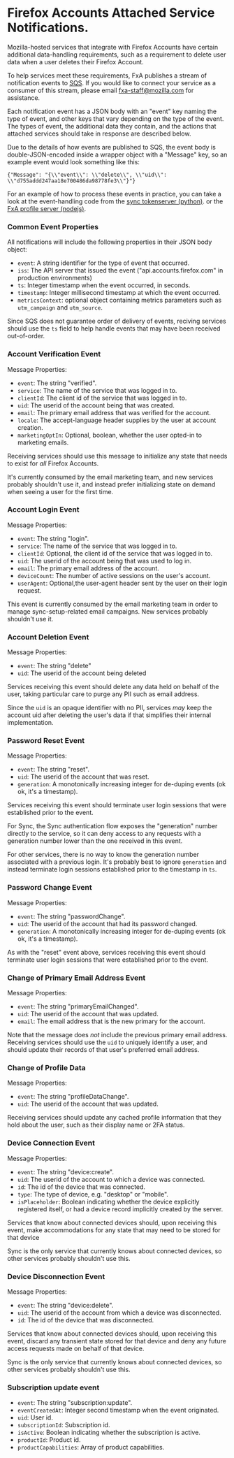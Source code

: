# Firefox Accounts Attached Service Notifications.

Mozilla-hosted services that integrate with Firefox Accounts
have certain additional data-handling requirements,
such as a requirement to delete user data
when a user deletes their Firefox Account.

To help services meet these requirements,
FxA publishes a stream of notification events to
[SQS](https://aws.amazon.com/documentation/sqs/).
If you would like to connect your service
as a consumer of this stream,
please email fxa-staff@mozilla.com for assistance.

Each notification event has a JSON body
with an "event" key naming the type of event,
and other keys that vary
depending on the type of the event.
The types of event, the additional data they contain,
and the actions that attached services should take in response
are described below.

Due to the details of how events are published to SQS,
the event body is double-JSON-encoded
inside a wrapper object with a "Message" key,
so an example event would look something like this:

```
{"Message": "{\\"event\\": \\"delete\\", \\"uid\\": \\"d755addd247aa18e700486da98778fe3\\"}"}
```

For an example of how
to process these events in practice,
you can take a look at
the event-handling code from
the [sync tokenserver (python)](https://github.com/mozilla-services/tokenserver/blob/810117d/tokenserver/scripts/process_account_events.py).
or the [FxA profile server (nodejs)](https://github.com/mozilla/fxa-profile-server/blob/ce7a4d7/lib/events.js).

### Common Event Properties

All notifications will include the following properties
in their JSON body object:

- `event`: A string identifier for the type of event that occurred.
- `iss`: The API server that issued the event ("api.accounts.firefox.com" in production environments)
- `ts`: Integer timestamp when the event occurred, in seconds.
- `timestamp`: Integer millisecond timestamp at which the event occurred.
- `metricsContext`: optional object containing metrics parameters such as
  `utm_campaign` and `utm_source`.

Since SQS does not guarantee order of delivery of events,
reciving services should use the `ts` field
to help handle events
that may have been received out-of-order.

### Account Verification Event

Message Properties:

- `event`: The string "verified".
- `service`: The name of the service that was logged in to.
- `clientId`: The client id of the service that was logged in to.
- `uid`: The userid of the account being that was created.
- `email`: The primary email address that was verified for the account.
- `locale`: The accept-language header supplies by the user at account creation.
- `marketingOptIn`: Optional, boolean, whether the user opted-in to marketing emails.

Receiving services should use this message to initialize any state
that needs to exist for _all_ Firefox Accounts.

It's currently consumed by the email marketing team,
and new services probably shouldn't use it,
and instead prefer initializing state on demand
when seeing a user for the first time.

### Account Login Event

Message Properties:

- `event`: The string "login".
- `service`: The name of the service that was logged in to.
- `clientId`: Optional, the client id of the service that was logged in to.
- `uid`: The userid of the account being that was used to log in.
- `email`: The primary email address of the account.
- `deviceCount`: The number of active sessions on the user's account.
- `userAgent`: Optional,the user-agent header sent by the user on their login request.

This event is currently consumed by the email marketing team
in order to manage sync-setup-related email campaigns.
New services probably shouldn't use it.

### Account Deletion Event

Message Properties:

- `event`: The string "delete"
- `uid`: The userid of the account being deleted

Services receiving this event
should delete any data
held on behalf of the user,
taking particular care to purge
any PII such as email address.

Since the `uid` is an opaque identifier with no PII,
services _may_ keep the account uid
after deleting the user's data
if that simplifies their internal implementation.

### Password Reset Event

Message Properties:

- `event`: The string "reset".
- `uid`: The userid of the account that was reset.
- `generation`: A monotonically increasing integer for de-duping events (ok ok, it's a timestamp).

Services receiving this event should
terminate user login sessions
that were established prior to the event.

For Sync, the Sync authentication flow
exposes the "generation" number directly to the service,
so it can deny access to any requests with a generation number
lower than the one received in this event.

For other services,
there is no way to know the generation number
associated with a previous login.
It's probably best to ignore `generation`
and instead terminate login sessions
established prior to the timestamp in `ts`.

### Password Change Event

Message Properties:

- `event`: The string "passwordChange".
- `uid`: The userid of the account that had its password changed.
- `generation`: A monotonically increasing integer for de-duping events (ok ok, it's a timestamp).

As with the "reset" event above,
services receiving this event should
terminate user login sessions
that were established prior to the event.

### Change of Primary Email Address Event

Message Properties:

- `event`: The string "primaryEmailChanged".
- `uid`: The userid of the account that was updated.
- `email`: The email address that is the new primary for the account.

Note that the message does _not_ include
the previous primary email address.
Receiving services should use the `uid`
to uniquely identify a user,
and should update their records
of that user's preferred email address.

### Change of Profile Data

Message Properties:

- `event`: The string "profileDataChange".
- `uid`: The userid of the account that was updated.

Receiving services should update any cached profile information
that they hold about the user,
such as their display name or 2FA status.

### Device Connection Event

Message Properties:

- `event`: The string "device:create".
- `uid`: The userid of the account to which a device was connected.
- `id`: The id of the device that was connected.
- `type`: The type of device, e.g. "desktop" or "mobile".
- `isPlaceholder`: Boolean indicating whether the device explicitly registered itself,
  or had a device record implicitly created by the server.

Services that know about connected devices should,
upon receiving this event,
make accommodations for any state
that may need to be stored for that device

Sync is the only service
that currently knows about connected devices,
so other services probably shouldn't use this.

### Device Disconnection Event

Message Properties:

- `event`: The string "device:delete".
- `uid`: The userid of the account from which a device was disconnected.
- `id`: The id of the device that was disconnected.

Services that know about connected devices should,
upon receiving this event,
discard any transient state stored for that device
and deny any future access requests
made on behalf of that device.

Sync is the only service
that currently knows about connected devices,
so other services probably shouldn't use this.

### Subscription update event

- `event`: The string "subscription:update".
- `eventCreatedAt`: Integer second timestamp when the event originated.
- `uid`: User id.
- `subscriptionId`: Subscription id.
- `isActive`: Boolean indicating whether the subscription is active.
- `productId`: Product id.
- `productCapabilities`: Array of product capabilities.
